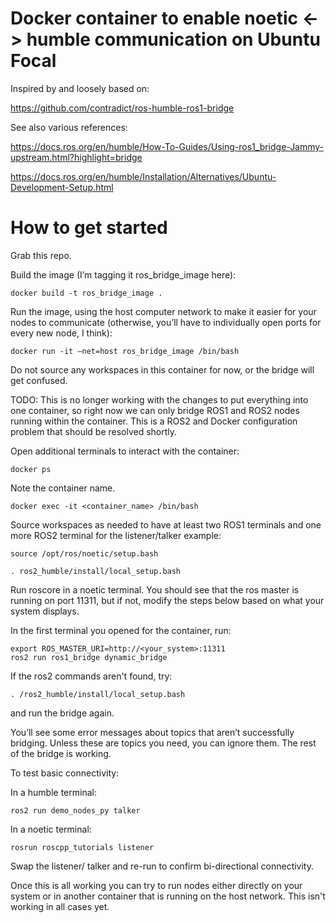 # Docker container to enable noetic <-> humble communication on Ubuntu Focal

Inspired by and loosely based on:

https://github.com/contradict/ros-humble-ros1-bridge


See also various references:

https://docs.ros.org/en/humble/How-To-Guides/Using-ros1_bridge-Jammy-upstream.html?highlight=bridge

https://docs.ros.org/en/humble/Installation/Alternatives/Ubuntu-Development-Setup.html


# How to get started
Grab this repo.

Build the image (I’m tagging it ros_bridge_image here):

`docker build -t ros_bridge_image .`

Run the image, using the host computer network to make it easier for your nodes to communicate (otherwise, you’ll have to individually open ports for every new node, I think):

`docker run -it –net=host ros_bridge_image /bin/bash`

Do not source any workspaces in this container for now, or the bridge will get confused.  

TODO: This is no longer working with the changes to put everything into one container, so right now we can only bridge ROS1 and ROS2 nodes running within the container.  This is a ROS2 and Docker configuration problem that should be resolved shortly.

Open additional terminals to interact with the container:

`docker ps`

Note the container name.

`docker exec -it <container_name> /bin/bash`

Source workspaces as needed to have at least two ROS1 terminals and one more ROS2 terminal for the listener/talker example:

`source /opt/ros/noetic/setup.bash`

`. ros2_humble/install/local_setup.bash`

Run roscore in a noetic terminal.  You should see that the ros master is running on port 11311, but if not, modify the steps below based on what your system displays.

In the first terminal you opened for the container, run:

```
export ROS_MASTER_URI=http://<your_system>:11311
ros2 run ros1_bridge dynamic_bridge
```

If the ros2 commands aren't found, try:

`. /ros2_humble/install/local_setup.bash`

and run the bridge again.

You’ll see some error messages about topics that aren’t successfully bridging.  Unless these are topics you need, you can ignore them.  The rest of the bridge is working.

To test basic connectivity:

In a humble terminal:

`ros2 run demo_nodes_py talker`

In a noetic terminal:

`rosrun roscpp_tutorials listener`

Swap the listener/ talker and re-run to confirm bi-directional connectivity.

Once this is all working you can try to run nodes either directly on your system or in another container that is running on the host network.  This isn't working in all cases yet.
